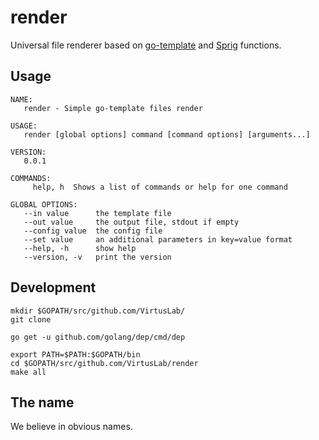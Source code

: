 # render

Universal file renderer based on [go-template](https://golang.org/pkg/text/template/) 
and [Sprig](http://masterminds.github.io/sprig/) functions.

## Usage

    NAME:
       render - Simple go-template files render

    USAGE:
       render [global options] command [command options] [arguments...]

    VERSION:
       0.0.1

    COMMANDS:
         help, h  Shows a list of commands or help for one command

    GLOBAL OPTIONS:
       --in value      the template file
       --out value     the output file, stdout if empty
       --config value  the config file
       --set value     an additional parameters in key=value format
       --help, -h      show help
       --version, -v   print the version

## Development

    mkdir $GOPATH/src/github.com/VirtusLab/
    git clone 
    
    go get -u github.com/golang/dep/cmd/dep
    
    export PATH=$PATH:$GOPATH/bin
    cd $GOPATH/src/github.com/VirtusLab/render
    make all

## The name

We believe in obvious names.